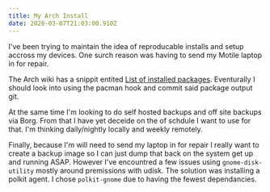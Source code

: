 ```yaml
---
title: My Arch Install
date: 2020-03-07T21:03:00.910Z
---
```


I've been trying to maintain the idea of reproducable installs and setup accross my devices. One surch reason was having to send my Motile laptop in for repair.

The Arch wiki has a snippit entited [List of installed packages][wiki-installed]. Eventurally I should look into using the pacman hook and commit said package output git.

At the same time I'm looking to do self hosted backups and off site backups via Borg. From that I have yet deceide on the of schdule I want to use for that. I'm thinking daily/nightly locally and weekly remotely.

Finally, because I'm will need to send my laptop in for repair I really want to create a backup image so I can just dump that back on the system get up and running ASAP. However I've encountred a few issues using `gnome-disk-utility` mostly around premissions with udisk. The solution was installing a polkit agent. I chose `polkit-gnome` due to having the fewest dependancies.

[wiki-installed]: https://wiki.archlinux.org/index.php/Pacman/Tips_and_tricks#List_of_installed_packages
